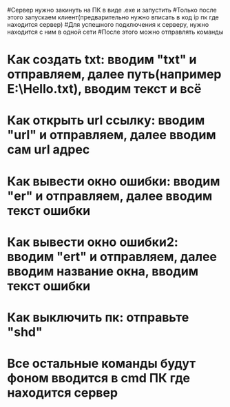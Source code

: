 #Сервер нужно закинуть на ПК в виде .exe и запустить
#Только после этого запускаем клиент(предварительно нужно вписать в код ip пк где находится сервер)
#Для успешного подключения к серверу, нужно находится с ним в одной сети 
#После этого можно отправлять команды
# Как создать txt: вводим "txt" и отправляем, далее путь(например E:\Hello.txt), вводим текст и всё
# Как открыть url ссылку: вводим "url" и отправляем, далее вводим сам url адрес 
# Как вывести окно ошибки: вводим "er" и отправляем, далее вводим текст ошибки
# Как вывести окно ошибки2: вводим "ert" и отправляем, далее вводим название окна, вводим текст ошибки
# Как выключить пк: отправьте "shd"
# Все остальные команды будут фоном вводится в cmd ПК где находится сервер
